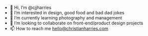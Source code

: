 - 👋 Hi, I’m @cjjharries
- 👀 I’m interested in design, good food and bad dad jokes 
- 🌱 I’m currently learning photography and management
- 💞️ I’m looking to collaborate on front-end/product design projects 
- 📫 How to reach me hello@christianharries.com 

<!---
cjjharries/cjjharries is a ✨ special ✨ repository because its `README.md` (this file) appears on your GitHub profile.
You can click the Preview link to take a look at your changes.
--->
